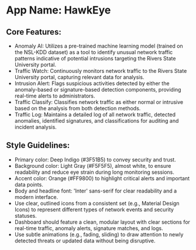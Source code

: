 # **App Name**: HawkEye

## Core Features:

- Anomaly AI: Utilizes a pre-trained machine learning model (trained on the NSL-KDD dataset) as a tool to identify unusual network traffic patterns indicative of potential intrusions targeting the Rivers State University portal.
- Traffic Watch: Continuously monitors network traffic to the Rivers State University portal, capturing relevant data for analysis.
- Intrusion Alert: Flags suspicious activities detected by either the anomaly-based or signature-based detection components, providing real-time alerts to administrators.
- Traffic Classify: Classifies network traffic as either normal or intrusive based on the analysis from both detection methods.
- Traffic Log: Maintains a detailed log of all network traffic, detected anomalies, identified signatures, and classifications for auditing and incident analysis.

## Style Guidelines:

- Primary color: Deep Indigo (#3F51B5) to convey security and trust.
- Background color: Light Gray (#F5F5F5), almost white, to ensure readability and reduce eye strain during long monitoring sessions.
- Accent color: Orange (#FF9800) to highlight critical alerts and important data points.
- Body and headline font: 'Inter' sans-serif for clear readability and a modern interface.
- Use clear, outlined icons from a consistent set (e.g., Material Design Icons) to represent different types of network events and security statuses.
- Dashboard should feature a clean, modular layout with clear sections for real-time traffic, anomaly alerts, signature matches, and logs.
- Use subtle animations (e.g., fading, sliding) to draw attention to newly detected threats or updated data without being disruptive.